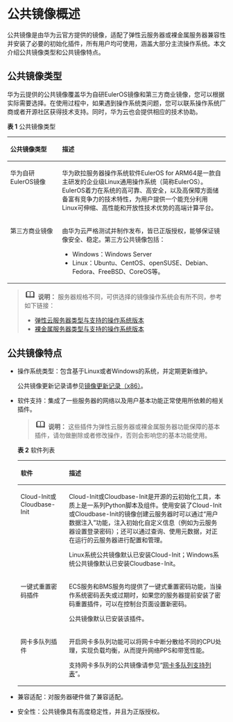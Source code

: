 # 公共镜像概述<a name="ims_01_0101"></a>

公共镜像是由华为云官方提供的镜像，适配了弹性云服务器或裸金属服务器兼容性并安装了必要的初始化插件，所有用户均可使用，涵盖大部分主流操作系统。本文介绍公共镜像类型和公共镜像特点。

## 公共镜像类型<a name="section1566519259178"></a>

华为云提供的公共镜像覆盖华为自研EulerOS镜像和第三方商业镜像，您可以根据实际需要选择。在使用过程中，如果遇到操作系统类问题，您可以联系操作系统厂商或者开源社区获得技术支持。同时，华为云也会提供相应的技术协助。

**表 1**  公共镜像类型

<a name="table288493312346"></a>
<table><thead align="left"><tr id="row1188410336341"><th class="cellrowborder" valign="top" width="23.69%" id="mcps1.2.3.1.1"><p id="p8885333143414"><a name="p8885333143414"></a><a name="p8885333143414"></a>公共镜像类型</p>
</th>
<th class="cellrowborder" valign="top" width="76.31%" id="mcps1.2.3.1.2"><p id="p3885233123415"><a name="p3885233123415"></a><a name="p3885233123415"></a>描述</p>
</th>
</tr>
</thead>
<tbody><tr id="row1885333113417"><td class="cellrowborder" valign="top" width="23.69%" headers="mcps1.2.3.1.1 "><p id="p388519337344"><a name="p388519337344"></a><a name="p388519337344"></a>华为自研EulerOS镜像</p>
</td>
<td class="cellrowborder" valign="top" width="76.31%" headers="mcps1.2.3.1.2 "><p id="p19885533193411"><a name="p19885533193411"></a><a name="p19885533193411"></a>华为欧拉服务器操作系统软件EulerOS for ARM64是一款自主研发的企业级Linux通用操作系统（简称EulerOS）。EulerOS着力在系统的高可靠、高安全，以及高保障方面储备富有竞争力的技术特性，为用户提供一个能充分利用Linux可伸缩、高性能和开放性技术优势的高端计算平台。</p>
</td>
</tr>
<tr id="row788563315345"><td class="cellrowborder" valign="top" width="23.69%" headers="mcps1.2.3.1.1 "><p id="p1988523313349"><a name="p1988523313349"></a><a name="p1988523313349"></a>第三方商业镜像</p>
</td>
<td class="cellrowborder" valign="top" width="76.31%" headers="mcps1.2.3.1.2 "><p id="p19885113310341"><a name="p19885113310341"></a><a name="p19885113310341"></a>由华为云严格测试并制作发布，皆已正版授权，能够保证镜像安全、稳定。第三方公共镜像包括：</p>
<a name="ul49882017557"></a><a name="ul49882017557"></a><ul id="ul49882017557"><li>Windows：Windows Server</li><li>Linux：Ubuntu、CentOS、openSUSE、Debian、Fedora、FreeBSD、CoreOS等。</li></ul>
</td>
</tr>
</tbody>
</table>

>![](public_sys-resources/icon-note.gif) **说明：** 
>服务器规格不同，可供选择的镜像操作系统会有所不同，参考如下链接：
>-   [弹性云服务器类型与支持的操作系统版本](https://support.huaweicloud.com/productdesc-ims/ims_01_0007.html)
>-   [裸金属服务器类型与支持的操作系统版本](https://support.huaweicloud.com/productdesc-bms/bms_pd_0006.html)

## 公共镜像特点<a name="section16736141292413"></a>

-   操作系统类型：包含基于Linux或者Windows的系统，并定期更新维护。

    公共镜像更新记录请参见[镜像更新记录（x86）](镜像更新记录（x86）.md)。

-   软件支持：集成了一些服务器的网络以及用户基本功能正常使用所依赖的相关插件。

    >![](public_sys-resources/icon-note.gif) **说明：** 
    >这些插件为弹性云服务器或裸金属服务器功能保障的基本插件，请勿做删除或者修改操作，否则会影响您的基本功能使用。

    **表 2**  软件列表

    <a name="table1717118165381"></a>
    <table><thead align="left"><tr id="row2172131612381"><th class="cellrowborder" valign="top" width="23.189999999999998%" id="mcps1.2.3.1.1"><p id="p71720169384"><a name="p71720169384"></a><a name="p71720169384"></a>软件</p>
    </th>
    <th class="cellrowborder" valign="top" width="76.81%" id="mcps1.2.3.1.2"><p id="p817217161388"><a name="p817217161388"></a><a name="p817217161388"></a>描述</p>
    </th>
    </tr>
    </thead>
    <tbody><tr id="row161728161386"><td class="cellrowborder" valign="top" width="23.189999999999998%" headers="mcps1.2.3.1.1 "><p id="p1172181610384"><a name="p1172181610384"></a><a name="p1172181610384"></a>Cloud-Init或Cloudbase-Init</p>
    </td>
    <td class="cellrowborder" valign="top" width="76.81%" headers="mcps1.2.3.1.2 "><p id="p19181217914"><a name="p19181217914"></a><a name="p19181217914"></a>Cloud-Init或Cloudbase-Init是开源的云初始化工具，本质上是一系列Python脚本及组件。使用安装了Cloud-Init或Cloudbase-Init的镜像创建云服务器时可以通过“用户数据注入”功能，注入初始化自定义信息（例如为云服务器设置登录密码）；还可以通过查询、使用元数据，对正在运行的云服务器进行配置和管理。</p>
    <p id="p2869914103613"><a name="p2869914103613"></a><a name="p2869914103613"></a>Linux系统公共镜像默认已安装Cloud-Init；Windows系统公共镜像默认已安装Cloudbase-Init。</p>
    </td>
    </tr>
    <tr id="row17172151617387"><td class="cellrowborder" valign="top" width="23.189999999999998%" headers="mcps1.2.3.1.1 "><p id="p1217214162386"><a name="p1217214162386"></a><a name="p1217214162386"></a>一键式重置密码插件</p>
    </td>
    <td class="cellrowborder" valign="top" width="76.81%" headers="mcps1.2.3.1.2 "><p id="p25836783720"><a name="p25836783720"></a><a name="p25836783720"></a>ECS服务和BMS服务均提供了一键式重置密码功能，当操作系统密码丢失或过期时，如果您的服务器提前安装了密码重置插件，可以在控制台页面设置新密码。</p>
    <p id="p16172121673815"><a name="p16172121673815"></a><a name="p16172121673815"></a>公共镜像默认已安装该插件。</p>
    </td>
    </tr>
    <tr id="row976114183816"><td class="cellrowborder" valign="top" width="23.189999999999998%" headers="mcps1.2.3.1.1 "><p id="p8761618685"><a name="p8761618685"></a><a name="p8761618685"></a>网卡多队列插件</p>
    </td>
    <td class="cellrowborder" valign="top" width="76.81%" headers="mcps1.2.3.1.2 "><p id="p676111181882"><a name="p676111181882"></a><a name="p676111181882"></a>开启网卡多队列功能可以将网卡中断分散给不同的CPU处理，实现负载均衡，从而提升网络PPS和带宽性能。</p>
    <p id="p103348401440"><a name="p103348401440"></a><a name="p103348401440"></a>支持网卡多队列的公共镜像请参见“<a href="https://support.huaweicloud.com/ims_faq/ims_faq_0030.html#section1" target="_blank" rel="noopener noreferrer">网卡多队列支持列表</a>”。</p>
    </td>
    </tr>
    </tbody>
    </table>

-   兼容适配：对服务器硬件做了兼容适配。
-   安全性：公共镜像具有高度稳定性，并且为正版授权。

